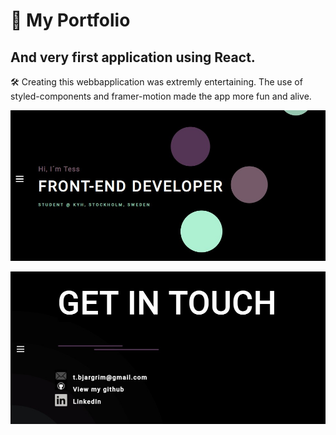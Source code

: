 # 👋 My Portfolio 

## And very first application using React.

🛠️ Creating this webbapplication was extremly entertaining. The use of styled-components and framer-motion made the app more fun and alive. 


<a href="https://github.com"><img src="https://github.com/tbjargrim/My-Portfolio/blob/main/src/Components/Images/ScrennShot.jpg" alt="First view" border="0" /></a>

<a href="https://github.com"><img src="https://github.com/tbjargrim/My-Portfolio/blob/main/src/Components/Images/Screenshot2.jpg" alt="First view" border="0" /></a>

